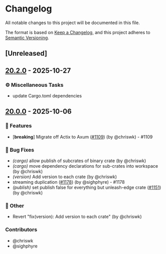 # Changelog

All notable changes to this project will be documented in this file.

The format is based on [Keep a Changelog](https://keepachangelog.com/en/1.0.0/),
and this project adheres to [Semantic Versioning](https://semver.org/spec/v2.0.0.html).

## [Unreleased]

## [20.2.0](https://github.com/Unleash/unleash-edge/compare/unleash-edge-streaming-v20.1.0...unleash-edge-streaming-v20.2.0) - 2025-10-27

### ⚙️ Miscellaneous Tasks
- update Cargo.toml dependencies

## [20.0.0](https://github.com/Unleash/unleash-edge/releases/tag/unleash-edge-streaming-v20.0.0) - 2025-10-06

### 🚀 Features
- [**breaking**] Migrate off Actix to Axum ([#1109](https://github.com/unleash/unleash-edge/issues/1109)) (by @chriswk) - #1109

### 🐛 Bug Fixes
- *(cargo)* allow publish of subcrates of binary crate (by @chriswk)
- *(cargo)* move dependency declarations for sub-crates into workspace (by @chriswk)
- *(version)* Add version to each crate (by @chriswk)
- streaming duplication ([#1178](https://github.com/unleash/unleash-edge/issues/1178)) (by @sighphyre) - #1178
- *(publish)* set publish false for everything but unleash-edge crate ([#1151](https://github.com/unleash/unleash-edge/issues/1151)) (by @chriswk)

### 💼 Other
- Revert "fix(version): Add version to each crate" (by @chriswk)

### Contributors

* @chriswk
* @sighphyre
